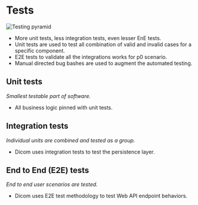 # Tests

![Testing pyramid](images/TestPyramid.png)

- More unit tests, less integration tests, even lesser EnE tests.
- Unit tests are used to test all combination of valid and invalid cases for a specific component.
- E2E tests to validate all the integrations works for p0 scenario.
- Manual directed bug bashes are used to augment the automated testing.

## Unit tests
<em>Smallest testable part of software. </em>
- All business logic pinned with unit tests.
 
## Integration tests
<em>Individual units are combined and tested as a group.</em>
- Dicom uses integration tests to test the persistence layer.

## End to End (E2E) tests
<em>End to end user scenarios are tested.</em>
- Dicom uses E2E test methodology to test Web API endpoint behaviors.

